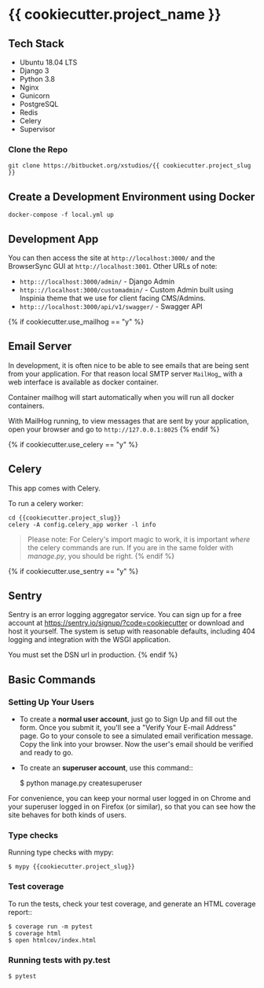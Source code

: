 # {{ cookiecutter.project_name }}

## Tech Stack

- Ubuntu 18.04 LTS
- Django 3
- Python 3.8
- Nginx
- Gunicorn
- PostgreSQL
- Redis
- Celery
- Supervisor


### Clone the Repo
```
git clone https://bitbucket.org/xstudios/{{ cookiecutter.project_slug }}
```

## Create a Development Environment using Docker

```
docker-compose -f local.yml up
```

## Development App

You can then access the site at `http://localhost:3000/` and the BrowserSync GUI at `http://localhost:3001`. Other URLs of note:

- `http:://localhost:3000/admin/` - Django Admin
- `http:://localhost:3000/customadmin/` - Custom Admin built using Inspinia theme that we use for client facing CMS/Admins.
- `http:://localhost:3000/api/v1/swagger/` - Swagger API

{% if cookiecutter.use_mailhog == "y" %}
## Email Server
In development, it is often nice to be able to see emails that are being sent from your application. For that reason local SMTP server `MailHog`_ with a web interface is available as docker container.

Container mailhog will start automatically when you will run all docker containers.

With MailHog running, to view messages that are sent by your application, open your browser and go to ``http://127.0.0.1:8025``
{% endif %}

{% if cookiecutter.use_celery == "y" %}

## Celery
This app comes with Celery.

To run a celery worker:

```
cd {{cookiecutter.project_slug}}
celery -A config.celery_app worker -l info
```

> Please note: For Celery's import magic to work, it is important *where* the celery commands are run. If you are in the same folder with *manage.py*, you should be right.
{% endif %}


{% if cookiecutter.use_sentry == "y" %}

## Sentry
Sentry is an error logging aggregator service. You can sign up for a free account at  https://sentry.io/signup/?code=cookiecutter  or download and host it yourself.
The system is setup with reasonable defaults, including 404 logging and integration with the WSGI application.

You must set the DSN url in production.
{% endif %}

## Basic Commands

### Setting Up Your Users

* To create a **normal user account**, just go to Sign Up and fill out the form. Once you submit it, you'll see a "Verify Your E-mail Address" page. Go to your console to see a simulated email verification message. Copy the link into your browser. Now the user's email should be verified and ready to go.

* To create an **superuser account**, use this command::

    $ python manage.py createsuperuser

For convenience, you can keep your normal user logged in on Chrome and your superuser logged in on Firefox (or similar), so that you can see how the site behaves for both kinds of users.

### Type checks

Running type checks with mypy:

    $ mypy {{cookiecutter.project_slug}}

### Test coverage

To run the tests, check your test coverage, and generate an HTML coverage report::

    $ coverage run -m pytest
    $ coverage html
    $ open htmlcov/index.html

### Running tests with py.test

    $ pytest
